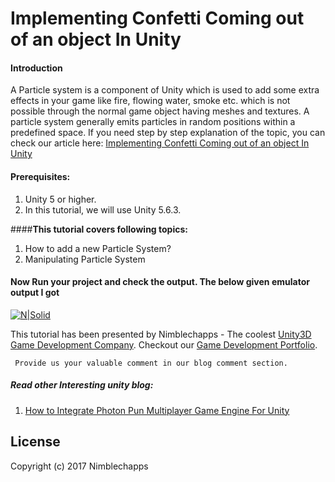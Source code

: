 # Implementing Confetti Coming out of an object In Unity

#### **Introduction**

A Particle system is a component of Unity which is used to add some extra effects in your game like fire, flowing water, smoke etc. which is not possible through the normal game object having meshes and textures. A particle system generally emits particles in random positions within a predefined space. If you need step by step explanation of the topic, you can check our article here: [Implementing Confetti Coming out of an object In Unity](https://insights.nimblechapps.com/unity/implementing-confetti-coming-out-of-an-object-in-unity)

#### **Prerequisites:**

 1. Unity 5 or higher.
 2. In this tutorial, we will use Unity 5.6.3.

####**This tutorial covers following topics:**
1.	How to add a new Particle System?
2.	Manipulating Particle System

#### **Now Run your project and check the output. The below given emulator output I got**

[![N|Solid](https://insights.nimblechapps.com/wp-content/uploads/2017/10/Confetti.png)](https://insights.nimblechapps.com/unity/implementing-confetti-coming-out-of-an-object-in-unity)

This tutorial has been presented by Nimblechapps - The coolest [Unity3D Game Development Company](https://www.nimblechapps.com/unity-game-development-company). Checkout our [Game Development Portfolio](https://www.nimblechapps.com/portfolio/game-development).

     Provide us your valuable comment in our blog comment section.

##### **Read other Interesting unity blog:**
1.	[How to Integrate Photon Pun Multiplayer Game Engine For Unity](https://insights.nimblechapps.com/unity/how-to-integrate-photon-pun-multiplayer-game-engine-for-unity)

## **License**

Copyright (c) 2017 Nimblechapps
